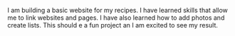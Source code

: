 I am building a basic website for my recipes. I have learned skills that allow me to link websites and pages. I have also learned how to add photos and create lists. This should e a fun project an I am excited to see my result.